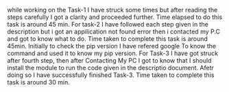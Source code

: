 while working on the Task-1 I have struck some times but after reading the steps carefully I got a clarity and proceeded further. Time elapsed to do this task is around 45 min.
For task-2 I have followed each step given in the description but i got an appilication not found error then i contacted my P.C and got to know what to do. Time taken to complete this task is around 45min. Initially to check the pip version I have refered google To know the command and used it to know my pip version.
For Task-3 I have got struck after fourth step, then after Contacting My PC I got to know that I should install the module to run the code given in the descriptio document. Afetr doing so I have successfully finished Task-3. Time taken to complete this task is around 30 min.